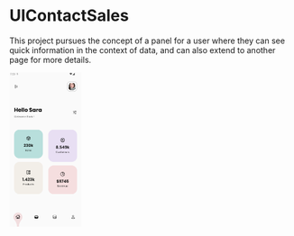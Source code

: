 # UIContactSales

This project pursues the concept of a panel for a user where they can see quick information in the context of data, and can also extend to another page for more details.

<img src="imagesreadme/homepage.png" width="128"/>